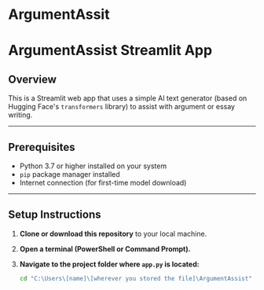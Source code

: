 # ArgumentAssit


# ArgumentAssist Streamlit App

## Overview
This is a Streamlit web app that uses a simple AI text generator (based on Hugging Face's `transformers` library) to assist with argument or essay writing.

---

## Prerequisites
- Python 3.7 or higher installed on your system  
- `pip` package manager installed  
- Internet connection (for first-time model download)

---

## Setup Instructions

1. **Clone or download this repository** to your local machine.

2. **Open a terminal (PowerShell or Command Prompt).**

3. **Navigate to the project folder where `app.py` is located:**

   ```bash
   cd "C:\Users\[name]\[wherever you stored the file]\ArgumentAssist"

